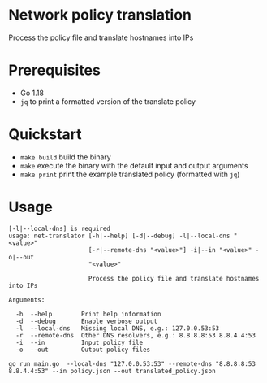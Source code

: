 # Network policy translation

Process the policy file and translate hostnames into IPs

# Prerequisites

+ Go 1.18
+ `jq` to print a formatted version of the translate policy

# Quickstart

+ `make build` build the binary
+ `make` execute the binary with the default input and output arguments
+ `make print` print the example translated policy (formatted with `jq`)

# Usage 

```
[-l|--local-dns] is required
usage: net-translator [-h|--help] [-d|--debug] -l|--local-dns "<value>"
                      [-r|--remote-dns "<value>"] -i|--in "<value>" -o|--out
                      "<value>"

                      Process the policy file and translate hostnames into IPs

Arguments:

  -h  --help        Print help information
  -d  --debug       Enable verbose output
  -l  --local-dns   Missing local DNS, e.g.: 127.0.0.53:53
  -r  --remote-dns  Other DNS resolvers, e.g.: 8.8.8.8:53 8.8.4.4:53
  -i  --in          Input policy file
  -o  --out         Output policy files

```
```
go run main.go  --local-dns "127.0.0.53:53" --remote-dns "8.8.8.8:53 8.8.4.4:53" --in policy.json --out translated_policy.json
```
